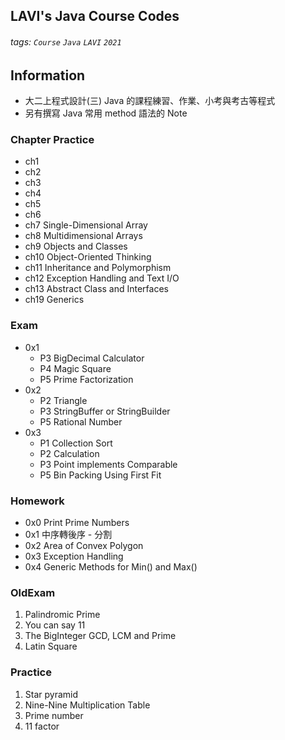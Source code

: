 ## LAVI's Java Course Codes
###### tags: `Course` `Java` `LAVI` `2021` 

## Information
- 大二上程式設計(三) Java 的課程練習、作業、小考與考古等程式
- 另有撰寫 Java 常用 method 語法的 Note

### Chapter Practice
- ch1
- ch2
- ch3
- ch4
- ch5
- ch6
- ch7 Single-Dimensional Array
- ch8 Multidimensional Arrays
- ch9 Objects and Classes
- ch10 Object-Oriented Thinking
- ch11 Inheritance and Polymorphism
- ch12 Exception Handling and Text I/O
- ch13 Abstract Class and Interfaces
- ch19 Generics

### Exam
- 0x1
	- P3 BigDecimal Calculator 
	- P4 Magic Square 
	- P5 Prime Factorization 
- 0x2 
	- P2 Triangle
	- P3 StringBuffer or StringBuilder
	- P5 Rational Number
- 0x3
	- P1 Collection Sort
	- P2 Calculation
	- P3 Point implements Comparable
	- P5 Bin Packing Using First Fit

### Homework
- 0x0 Print Prime Numbers
- 0x1 中序轉後序 - 分割
- 0x2 Area of Convex Polygon
- 0x3 Exception Handling
- 0x4 Generic Methods for Min() and Max()

### OldExam
1. Palindromic Prime
2. You can say 11
3. The BigInteger GCD, LCM and Prime
4. Latin Square

### Practice
1. Star pyramid
2. Nine-Nine Multiplication Table
3. Prime number
4. 11 factor